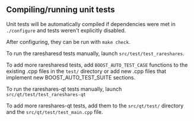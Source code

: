 Compiling/running unit tests
------------------------------------

Unit tests will be automatically compiled if dependencies were met in `./configure`
and tests weren't explicitly disabled.

After configuring, they can be run with `make check`.

To run the raresharesd tests manually, launch `src/test/test_rareshares`.

To add more raresharesd tests, add `BOOST_AUTO_TEST_CASE` functions to the existing
.cpp files in the `test/` directory or add new .cpp files that
implement new BOOST_AUTO_TEST_SUITE sections.

To run the rareshares-qt tests manually, launch `src/qt/test/test_rareshares-qt`

To add more rareshares-qt tests, add them to the `src/qt/test/` directory and
the `src/qt/test/test_main.cpp` file.
